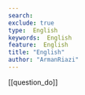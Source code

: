 ```yaml
---
search:
exclude: true
type:  English
keywords:  English
feature:  English
title: "English"
author: "ArmanRiazi"
---
```


[[question_do]]